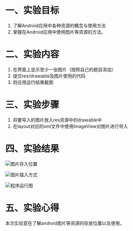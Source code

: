 # 一、实验目标 #

1. 了解Android应用中各种资源的概念与使用方法
2. 掌握在Android应用中使用图片等资源的方法。

# 二、实验内容 #

1. 在界面上显示至少一张图片（按照自己的题目添加）
2. 提交res/drawable及图片使用的代码
3. 将应用运行结果截图

# 三、实验步骤 #

1. 将要导入的图片放入res资源中的drawable中
2. 在layout对应的xml文件中使用ImageView对图片进行导入

# 四、实验结果 #

![图片存入位置](https://github.com/15218047860/android-labs-2020/blob/master/students/net1814080903121/lab3location.png?raw=true)

![图片插入方式](https://github.com/15218047860/android-labs-2020/blob/master/students/net1814080903121/lab3xml.png?raw=true)

![程序运行图](https://raw.githubusercontent.com/15218047860/android-labs-2020/master/students/net1814080903121/lab3run.png)

# 五、实验心得 #
本次实验意在了解android图片等资源的存放位置以及使用。
